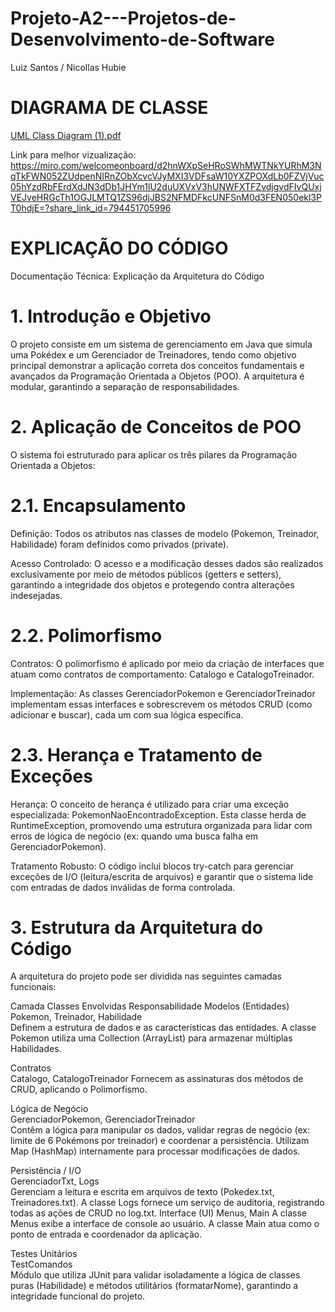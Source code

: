 # Projeto-A2---Projetos-de-Desenvolvimento-de-Software
Luiz Santos / Nicollas Hubie


# DIAGRAMA DE CLASSE 

[UML Class Diagram (1).pdf](https://github.com/user-attachments/files/22642930/UML.Class.Diagram.1.pdf)

Link para melhor vizualização: https://miro.com/welcomeonboard/d2hnWXpSeHRoSWhMWTNkYURhM3NqTkFWN052ZUdpenNIRnZObXcvcVJyMXI3VDFsaW10YXZPOXdLb0FZVjVuc05hYzdRbFErdXdJN3dDb1JHYm1lU2duUXVxV3hUNWFXTFZvdjgvdFIvQUxjVEJveHRGcTh1OGJLMTQ1ZS96djJBS2NFMDFkcUNFSnM0d3FEN050ekl3PT0hdjE=?share_link_id=794451705996

# EXPLICAÇÃO DO CÓDIGO

Documentação Técnica: Explicação da Arquitetura do Código
# 1. Introdução e Objetivo
O projeto consiste em um sistema de gerenciamento em Java que simula uma Pokédex e um Gerenciador de Treinadores, tendo como objetivo principal demonstrar a aplicação correta dos conceitos fundamentais e avançados da Programação Orientada a Objetos (POO). A arquitetura é modular, garantindo a separação de responsabilidades.

# 2. Aplicação de Conceitos de POO
O sistema foi estruturado para aplicar os três pilares da Programação Orientada a Objetos:

# 2.1. Encapsulamento
Definição: Todos os atributos nas classes de modelo (Pokemon, Treinador, Habilidade) foram definidos como privados (private).

Acesso Controlado: O acesso e a modificação desses dados são realizados exclusivamente por meio de métodos públicos (getters e setters), garantindo a integridade dos objetos e protegendo contra alterações indesejadas.

# 2.2. Polimorfismo
Contratos: O polimorfismo é aplicado por meio da criação de interfaces que atuam como contratos de comportamento: Catalogo e CatalogoTreinador.

Implementação: As classes GerenciadorPokemon e GerenciadorTreinador implementam essas interfaces e sobrescrevem os métodos CRUD (como adicionar e buscar), cada um com sua lógica específica.

# 2.3. Herança e Tratamento de Exceções
Herança: O conceito de herança é utilizado para criar uma exceção especializada: PokemonNaoEncontradoException. Esta classe herda de RuntimeException, promovendo uma estrutura organizada para lidar com erros de lógica de negócio (ex: quando uma busca falha em GerenciadorPokemon).

Tratamento Robusto: O código inclui blocos try-catch para gerenciar exceções de I/O (leitura/escrita de arquivos) e garantir que o sistema lide com entradas de dados inválidas de forma controlada.

# 3. Estrutura da Arquitetura do Código
A arquitetura do projeto pode ser dividida nas seguintes camadas funcionais:

Camada	Classes Envolvidas	Responsabilidade
Modelos (Entidades)
Pokemon, Treinador, Habilidade	
Definem a estrutura de dados e as características das entidades. 
A classe Pokemon utiliza uma Collection (ArrayList) para armazenar múltiplas Habilidades.

Contratos	
Catalogo, CatalogoTreinador	
Fornecem as assinaturas dos métodos de CRUD, aplicando o Polimorfismo.

Lógica de Negócio	
GerenciadorPokemon, GerenciadorTreinador	
Contêm a lógica para manipular os dados, validar regras de negócio (ex: limite de 6 Pokémons por treinador) e coordenar a persistência. 
Utilizam Map (HashMap) internamente para processar modificações de dados.

Persistência / I/O	
GerenciadorTxt, Logs	
Gerenciam a leitura e escrita em arquivos de texto (Pokedex.txt, Treinadores.txt). 
A classe Logs fornece um serviço de auditoria, registrando todas as ações de CRUD no log.txt.
Interface (UI)	Menus, Main	A classe Menus exibe a interface de console ao usuário. A classe Main atua como o ponto de entrada e coordenador da aplicação.

Testes Unitários	
TestComandos	
Módulo que utiliza JUnit para validar isoladamente a lógica de classes puras (Habilidade) e métodos utilitários (formatarNome), garantindo a integridade funcional do projeto.
